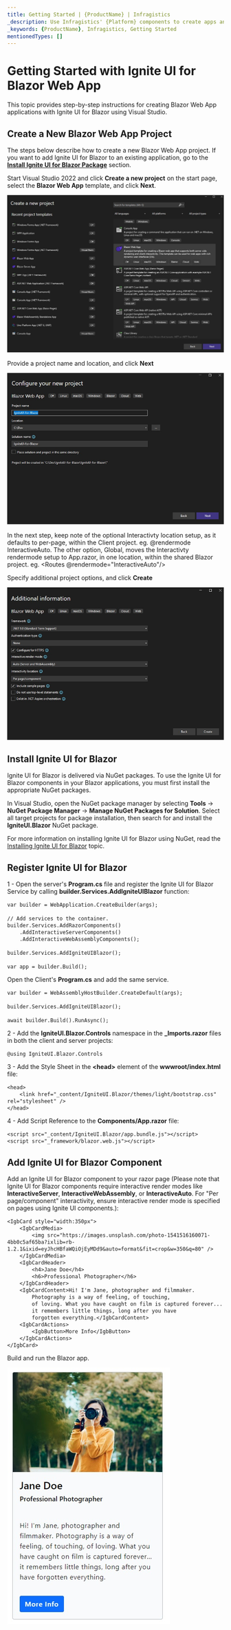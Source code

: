 ```yaml
---
title: Getting Started | {ProductName} | Infragistics
_description: Use Infragistics' {Platform} components to create apps and improve data visualization with the world’s fastest, virtualized, real-time {Platform} data grid and streaming financial and business and financial charts.
_keywords: {ProductName}, Infragistics, Getting Started
mentionedTypes: []
---
```

# Getting Started with Ignite UI for Blazor Web App

This topic provides step-by-step instructions for creating Blazor Web App applications with Ignite UI for Blazor using Visual Studio.

## Create a New Blazor Web App Project
The steps below describe how to create a new Blazor Web App project. If you want to add Ignite UI for Blazor to an existing application, go to the [**Install Ignite UI for Blazor Package**](#install-ignite-ui-for-blazor) section.

Start Visual Studio 2022 and click **Create a new project** on the start page, select the **Blazor Web App** template, and click **Next**.

<img src="../images/general/new-blazor-project-web-app.jpg" />

Provide a project name and location, and click **Next**

<img src="../images/general/new-blazor-project-configuring-web-app.jpg" />

In the next step, keep note of the optional Interactivty location setup, as it defaults to per-page, within the Client project. eg. @rendermode InteractiveAuto. The other option, Global, moves the Interactivty rendermode setup to App.razor, in one location, within the shared Blazor project. eg. <Routes @rendermode="InteractiveAuto"/>

Specify additional project options, and click **Create**

<img src="../images/general/new-blazor-project-web-app-info.jpg" />

## Install Ignite UI for Blazor

Ignite UI for Blazor is delivered via NuGet packages. To use the Ignite UI for Blazor components in your Blazor applications, you must first install the appropriate NuGet packages.

In Visual Studio, open the NuGet package manager by selecting **Tools** → **NuGet Package Manager** → **Manage NuGet Packages for Solution**. Select all target projects for package installation, then search for and install the **IgniteUI.Blazor** NuGet package.

For more information on installing Ignite UI for Blazor using NuGet, read the [Installing Ignite UI for Blazor](general-installing-blazor.md) topic.

## Register Ignite UI for Blazor

1 - Open the server's **Program.cs** file and register the Ignite UI for Blazor Service by calling **builder.Services.AddIgniteUIBlazor** function:

```razor
var builder = WebApplication.CreateBuilder(args);

// Add services to the container.
builder.Services.AddRazorComponents()
    .AddInteractiveServerComponents()
    .AddInteractiveWebAssemblyComponents();

builder.Services.AddIgniteUIBlazor();

var app = builder.Build();
```

Open the Client's **Program.cs** and add the same service.

```razor
var builder = WebAssemblyHostBuilder.CreateDefault(args);

builder.Services.AddIgniteUIBlazor();

await builder.Build().RunAsync();
```

2 - Add the **IgniteUI.Blazor.Controls** namespace in the **_Imports.razor** files in both the client and server projects:

```razor
@using IgniteUI.Blazor.Controls
```

3 - Add the Style Sheet in the **<head\>** element of the **wwwroot/index.html** file:

```razor
<head>
    <link href="_content/IgniteUI.Blazor/themes/light/bootstrap.css" rel="stylesheet" />
</head>
```

4 - Add Script Reference to the **Components/App.razor** file:

```razor
<script src="_content/IgniteUI.Blazor/app.bundle.js"></script>
<script src="_framework/blazor.web.js"></script>
```

## Add Ignite UI for Blazor Component

Add an Ignite UI for Blazor component to your razor page (Please note that Ignite UI for Blazor components require interactive render modes like **InteractiveServer**, **InteractiveWebAssembly**, or **InteractiveAuto**. For "Per page/component" interactivity, ensure interactive render mode is specified on pages using Ignite UI components.):

```razor
<IgbCard style="width:350px">
    <IgbCardMedia>
        <img src="https://images.unsplash.com/photo-1541516160071-4bb0c5af65ba?ixlib=rb-1.2.1&ixid=eyJhcHBfaWQiOjEyMDd9&auto=format&fit=crop&w=350&q=80" />
    </IgbCardMedia>
    <IgbCardHeader>
        <h4>Jane Doe</h4>
        <h6>Professional Photographer</h6>
    </IgbCardHeader>
    <IgbCardContent>Hi! I'm Jane, photographer and filmmaker.
        Photography is a way of feeling, of touching,
        of loving. What you have caught on film is captured forever...
        it remembers little things, long after you have
        forgotten everything.</IgbCardContent>
    <IgbCardActions>
        <IgbButton>More Info</IgbButton>
    </IgbCardActions>
</IgbCard>
```

Build and run the Blazor app.

<img src="../images/general/getting-started-blazor-card.jpg" />
